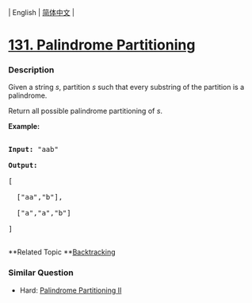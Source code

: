 | English | [简体中文](README.md) |

# [131. Palindrome Partitioning](https://leetcode-cn.com/problems/palindrome-partitioning)
 ### Description
<p>Given a string <em>s</em>, partition <em>s</em> such that every substring of the partition is a palindrome.</p>

<p>Return all possible palindrome partitioning of <em>s</em>.</p>

<p><strong>Example:</strong></p>

<pre>
<strong>Input:</strong>&nbsp;&quot;aab&quot;
<strong>Output:</strong>
[
  [&quot;aa&quot;,&quot;b&quot;],
  [&quot;a&quot;,&quot;a&quot;,&quot;b&quot;]
]
</pre>

**Related Topic	**[Backtracking](https://leetcode-cn.com/tag/backtracking) 

### Similar Question
 - Hard:	[Palindrome Partitioning II](https://leetcode-cn.com/problems/palindrome-partitioning-ii) 
